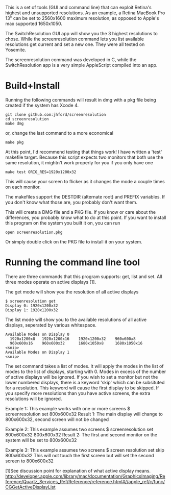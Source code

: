 This is a set of tools (GUI and command line) that can exploit Retina's highest and
unsupported resolutions. As an example, a Retina MacBook Pro 13" can be set to
2560x1600 maximum resolution, as opposed to Apple's max supported 1650x1050.

The SwitchResolution GUI app will show you the 3 highest resolutions to chose. While
the screenresolution command lets you list available resolutions get current and set a
new one. They were all tested on Yosemite.

The screenresolution command was developed in C, while the SwitchResolution app is a
very simple AppleScript compiled into an app.

Build+Install
====================
Running the following commands will result in
dmg with a pkg file being created if the system has Xcode 4.
    
    git clone github.com:jhford/screenresolution
    cd screenresolution
    make dmg
    
or, change the last command to a more economical

	make pkg

At this point, I'd recommend testing that things work!  I have
written a 'test' makefile target.  Because this script expects two
monitors that both use the same resolution, it mightn't work 
properly for you if you only have one

    make test ORIG_RES=1920x1200x32

This will cause your screen to flicker as it changes the mode a
couple times on each monitor.

The makefiles support the DESTDIR (alternate root) and PREFIX 
variables.  If you don't know what those are, you probably don't
want them.

This will create a DMG file and a PKG file.  If you know or care 
about the differences, you probably know what to do at this point.
If you want to install this program on the system you built it on,
you can run 
    
    open screenresolution.pkg

Or simply double click on the PKG file to install it on your system.



Running the command line tool
=============================
There are three commands that this program supports: get, list 
and set.  All three modes operate on active displays [1].

The get mode will show you the resolution of all active displays

    $ screenresolution get
    Display 0: 1920x1200x32
    Display 1: 1920x1200x32
 
 The list mode will show you to the available resolutions of all
 active displays, seperated by various whitespace.

    Available Modes on Display 0
      1920x1200x8   1920x1200x16    1920x1200x32    960x600x8 
      960x600x16    960x600x32      1680x1050x8 	1680x1050x16 
    <snip>
    Available Modes on Display 1
    <snip>

The set command takes a list of modes.  It will apply the modes
in the list of modes to the list of displays, starting with 0.
Modes in excess of the number of active displays will be ignored.
If you wish to set a monitor but not the lower numbered displays,
there is a keyword 'skip' which can be subsituted for a resolution.
This keyword will cause the first display to be skipped.  If you
specify more resolutions than you have active screens, the extra
resolutions will be ignored.

Example 1:
    This example works with one or more screens
    $ screenresolution set 800x600x32
Result 1:
    The main display will change to 800x600x32, second screen
    will not be changed

Example 2:
    This example assumes two screens
    $ screenresolution set 800x600x32 800x600x32
Result 2:
    The first and second monitor on the system will be set to 
    800x600x32

Example 3:
    This example assumes two screens
    $ screen resolution set skip 800x600x32
    This will not touch the first screen but will set the second
    screen to 800x600x32


[1]See discussion point for explanation of what active display means.
http://developer.apple.com/library/mac/documentation/GraphicsImaging/Reference/Quartz_Services_Ref/Reference/reference.html#//apple_ref/c/func/CGGetActiveDisplayList
